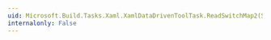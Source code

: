 ```yaml
---
uid: Microsoft.Build.Tasks.Xaml.XamlDataDrivenToolTask.ReadSwitchMap2(System.String,System.Tuple{System.String,System.String,System.Tuple{System.String,System.Boolean}[]}[],System.String)
internalonly: False
---
```

